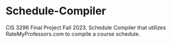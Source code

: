 # Schedule-Compiler
CIS 3296 Final Project Fall 2023. Schedule Compiler that utilizes RateMyProfessors.com to compile a course schedule.
